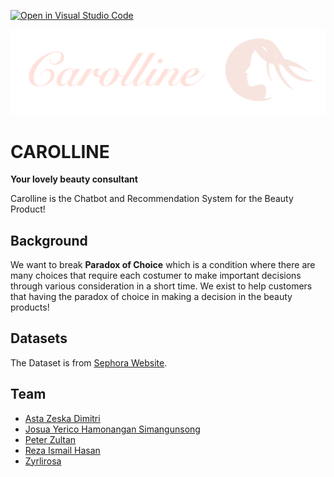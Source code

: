 [![Open in Visual Studio Code](https://classroom.github.com/assets/open-in-vscode-c66648af7eb3fe8bc4f294546bfd86ef473780cde1dea487d3c4ff354943c9ae.svg)](https://classroom.github.com/online_ide?assignment_repo_id=8979778&assignment_repo_type=AssignmentRepo)

![Logo](assets/logo.png)    
# CAROLLINE
**Your lovely beauty consultant**   
    
Carolline is the Chatbot and Recommendation System for the Beauty Product!  

## Background
We want to break **Paradox of Choice** which is a condition where there are many choices that require each costumer to make important decisions through various consideration in a short time. We exist to help customers that having the paradox of choice in making a decision in the beauty products!

## Datasets  
The Dataset is from [Sephora Website](https://www.kaggle.com/datasets/raghadalharbi/all-products-available-on-sephora-website).  


## Team 
- [Asta Zeska Dimitri](https://www.linkedin.com/in/astadimitri/)
- [Josua Yerico Hamonangan Simangunsong](https://www.linkedin.com/in/allaboutjosuayerico/)
- [Peter Zultan](https://www.linkedin.com/in/peter-zultan-860536196/)
- [Reza Ismail Hasan](https://www.linkedin.com/in/reza-ismail-hasan-076504149/)
- [Zyrlirosa](https://www.linkedin.com/in/ocha-zyrlirosa/)
